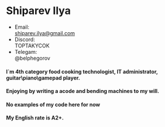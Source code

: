 # Shiparev Ilya


- Email: <br> shiparev.ilya@gmail.com
- Discord: <br> TOPTAKYCOK 
- Telegam: <br> @belphegorov
 
#### I`m 4th category food cooking technologist, IT administrator, guitar\piano\gamepad player.
#### Enjoying by writing a acode and bending machines to my will.

#### No examples of my code here for now 

#### My English rate is **A2+**.
